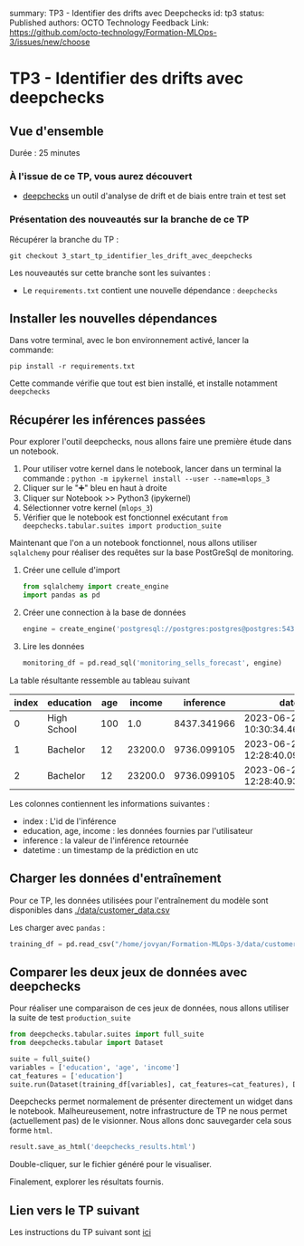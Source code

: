 summary: TP3 - Identifier des drifts avec Deepchecks
id: tp3
status: Published
authors: OCTO Technology
Feedback Link: https://github.com/octo-technology/Formation-MLOps-3/issues/new/choose

# TP3 - Identifier des drifts avec deepchecks

## Vue d'ensemble

Durée : 25 minutes

### À l'issue de ce TP, vous aurez découvert

- [deepchecks](https://github.com/deepchecks/deepchecks) un outil d'analyse de drift et de biais entre train et test set

### Présentation des nouveautés sur la branche de ce TP

Récupérer la branche du TP :

```shell
git checkout 3_start_tp_identifier_les_drift_avec_deepchecks
```

Les nouveautés sur cette branche sont les suivantes :

- Le `requirements.txt` contient une nouvelle dépendance : `deepchecks`

## Installer les nouvelles dépendances

Dans votre terminal, avec le bon environnement activé, lancer la commande:

```shell
pip install -r requirements.txt
```

Cette commande vérifie que tout est bien installé, et installe notamment `deepchecks`

## Récupérer les inférences passées

Pour explorer l'outil deepchecks, nous allons faire une première étude dans un notebook.

1. Pour utiliser votre kernel dans le notebook, lancer dans un terminal la
   commande : `python -m ipykernel install --user --name=mlops_3`
2. Cliquer sur le "➕" bleu en haut à droite
3. Cliquer sur Notebook >> Python3 (ipykernel)
4. Sélectionner votre kernel (`mlops_3`)
5. Vérifier que le notebook est fonctionnel exécutant `from deepchecks.tabular.suites import production_suite`

Maintenant que l'on a un notebook fonctionnel, nous allons utiliser `sqlalchemy` pour réaliser des requêtes sur la base
PostGreSql de monitoring.

1. Créer une cellule d'import
   ```python
   from sqlalchemy import create_engine
   import pandas as pd
   ```
2. Créer une connection à la base de données
   ```python
   engine = create_engine('postgresql://postgres:postgres@postgres:5432/postgres')
   ```
3. Lire les données
   ```python
   monitoring_df = pd.read_sql('monitoring_sells_forecast', engine)
   ```

La table résultante ressemble au tableau suivant

| index | education   | age | income  | inference   | datetime                         |
|-------|-------------|-----|---------|-------------|----------------------------------|
| 0     | High School | 100 | 1.0     | 8437.341966 | 2023-06-23 10:30:34.466971+00:00 |
| 1     | Bachelor    | 12  | 23200.0 | 9736.099105 | 2023-06-23 12:28:40.090749+00:00 |
| 2     | Bachelor    | 12  | 23200.0 | 9736.099105 | 2023-06-23 12:28:40.932153+00:00 |

Les colonnes contiennent les informations suivantes :

- index : L'id de l'inférence
- education, age, income : les données fournies par l'utilisateur
- inference : la valeur de l'inférence retournée
- datetime : un timestamp de la prédiction en utc

## Charger les données d'entraînement

Pour ce TP, les données utilisées pour l'entraînement du modèle sont disponibles dans [./data/customer_data.csv](./data/customer_data.csv)

Les charger avec `pandas` :

```python
training_df = pd.read_csv("/home/jovyan/Formation-MLOps-3/data/customer_data.csv")
```

## Comparer les deux jeux de données avec deepchecks

Pour réaliser une comparaison de ces jeux de données, nous allons utiliser la suite de test `production_suite`

```python
from deepchecks.tabular.suites import full_suite
from deepchecks.tabular import Dataset

suite = full_suite()
variables = ['education', 'age', 'income']
cat_features = ['education']
suite.run(Dataset(training_df[variables], cat_features=cat_features), Dataset(monitoring_df[variables], cat_features=cat_features),  )
```

Deepchecks permet normalement de présenter directement un widget dans le notebook.
Malheureusement, notre infrastructure de TP ne nous permet (actuellement pas) de le visionner.
Nous allons donc sauvegarder cela sous forme `html`.

```python
result.save_as_html('deepchecks_results.html')
```

Double-cliquer, sur le fichier généré pour le visualiser.

Finalement, explorer les résultats fournis.

## Lien vers le TP suivant

Les instructions du TP suivant sont [ici](https://octo-technology.github.io/Formation-MLOps-3/tp4#0)

